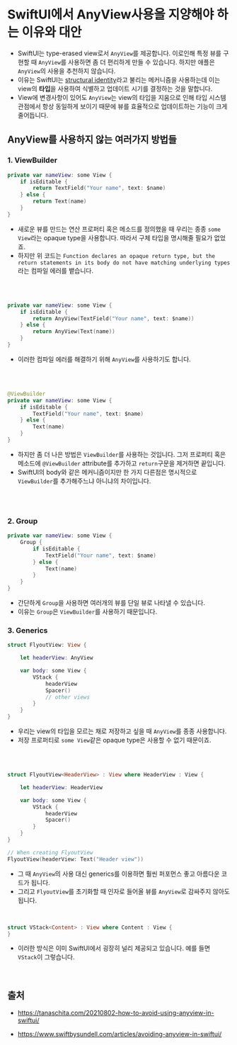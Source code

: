 # SwiftUI에서 AnyView사용을 지양해야 하는 이유와 대안

- SwiftUI는 type-erased view로서 `AnyView`를 제공합니다. 이로인해 특정 뷰를 구현할 때 `AnyView`를 사용하면 좀 더 편리하게 만들 수 있습니다. 하지만 애플은 `AnyView`의 사용을 추천하지 않습니다.
- 이유는 SwiftUI는 <u>structural identity</u>라고 불리는 메커니즘을 사용하는데 이는 view의 **타입**을 사용하여 식별하고 업데이트 시기를 결정하는 것을 말합니다. 
- View에 변경사항이 있어도 `AnyView`는 view의 타입을 지움으로 인해 타입 시스템 관점에서 항상 동일하게 보이기 때문에 뷰를 효율적으로 업데이트하는 기능이 크게 줄어듭니다.



## AnyView를 사용하지 않는 여러가지 방법들

### 1. ViewBuilder

```swift
private var nameView: some View {
    if isEditable {
        return TextField("Your name", text: $name)
    } else {
        return Text(name)
    }
}
```

- 새로운 뷰를 만드는 연산 프로퍼티 혹은 메소드를 정의했을 때 우리는 종종 `some View`라는 opaque type을 사용합니다. 따라서 구체 타입을 명시해줄 필요가 없었죠.
- 하지만 위 코드는 `Function declares an opaque return type, but the return statements in its body do not have matching underlying types`라는 컴파일 에러를 뱉습니다.

<br/>

<br/>

```swift
private var nameView: some View {
    if isEditable {
        return AnyView(TextField("Your name", text: $name))
    } else {
        return AnyView(Text(name))
    }
}
```

- 이러한 컴파일 에러를 해결하기 위해 `AnyView`를 사용하기도 합니다.

<br/>

<br/>

```swift
@ViewBuilder
private var nameView: some View {
    if isEditable {
        TextField("Your name", text: $name)
    } else {
        Text(name)
    }
}
```

-  하지만 좀 더 나은 방법은 `ViewBuilder`를 사용하는 것입니다. 그저 프로퍼티 혹은 메소드에 `@ViewBuilder` attribute를 추가하고 `return`구문을 제거하면 끝입니다.
- SwiftUI의 body와 같은 메커니즘이지만 한 가지 다른점은 명시적으로 `ViewBuilder`를 추가해주느냐 아니냐의 차이입니다.

<br/>

<br/>

### 2. Group

```swift
private var nameView: some View {
    Group {
        if isEditable {
            TextField("Your name", text: $name)
        } else {
            Text(name)
        }
    }
}
```

- 간단하게 `Group`을 사용하면 여러개의 뷰를 단일 뷰로 나타낼 수 있습니다.
- 이유는 `Group`은 `ViewBuilder`를 사용하기 때문입니다.



### 3. Generics

```swift
struct FlyoutView: View {

    let headerView: AnyView

    var body: some View {
        VStack {
            headerView
            Spacer()
            // other views
        }
    }
}
```

- 우리는 view의 타입을 모르는 채로 저장하고 싶을 때 `AnyView`를 종종 사용합니다.
- 저장 프로퍼티로 `some View`같은 opaque type은 사용할 수 없기 때문이죠.

<br/>

<br/>

```swift
struct FlyoutView<HeaderView> : View where HeaderView : View {

    let headerView: HeaderView

    var body: some View {
        VStack {
            headerView
            Spacer()
        }
    }
}

// When creating FlyoutView
FlyoutView(headerView: Text("Header view"))

```

- 그 때 `AnyView`의 사용 대신 generics를 이용하면 훨씬 퍼포먼스 좋고 아름다운 코드가 됩니다.
- 그리고 `FlyoutView`를 초기화할 때 인자로 들어올 뷰를  `AnyView`로 감싸주지 않아도 됩니다.

<br/>

```swift
struct VStack<Content> : View where Content : View {
}
```

- 이러한 방식은 이미 SwiftUI에서 굉장히 널리 제공되고 있습니다. 예를 들면 `VStack`이 그렇습니다.



<br/>

## 출처

- https://tanaschita.com/20210802-how-to-avoid-using-anyview-in-swiftui/

- https://www.swiftbysundell.com/articles/avoiding-anyview-in-swiftui/